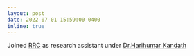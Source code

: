 ```yaml
---
layout: post
date: 2022-07-01 15:59:00-0400
inline: true
---
```


Joined <a href="https://robotics.iiit.ac.in/">RRC</a> as research assistant under <a href="https://sites.google.com/view/harikumar-kandath/home">Dr.Harihumar Kandath</a>
